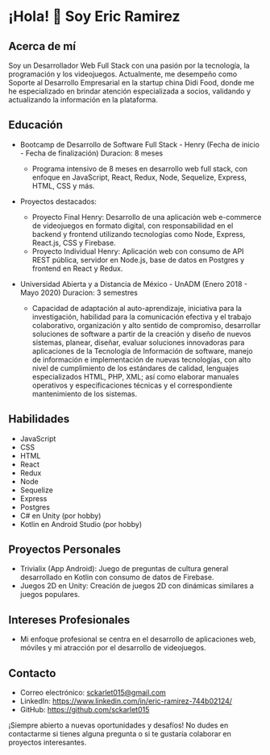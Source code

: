 # ¡Hola! 👋 Soy Eric Ramirez

## Acerca de mí
Soy un Desarrollador Web Full Stack con una pasión por la tecnología, la programación y los videojuegos. Actualmente, me desempeño como Soporte al Desarrollo Empresarial en la startup china Didi Food, donde me he especializado en brindar atención especializada a socios, validando y actualizando la información en la plataforma.

## Educación

 - Bootcamp de Desarrollo de Software Full Stack - Henry
   (Fecha de inicio - Fecha de finalización) Duracion: 8 meses
   - Programa intensivo de 8 meses en desarrollo web full stack, con enfoque en JavaScript, React, Redux, Node, Sequelize, Express, HTML, CSS y más.
 - Proyectos destacados:
   - Proyecto Final Henry: Desarrollo de una aplicación web e-commerce de videojuegos en formato digital, con responsabilidad en el backend y frontend utilizando tecnologías como Node, Express, React.js, CSS y Firebase.
   - Proyecto Individual Henry: Aplicación web con consumo de API REST pública, servidor en Node.js, base de datos en Postgres y frontend en React y Redux.

 - Universidad Abierta y a Distancia de México - UnADM
    (Enero 2018 - Mayo 2020) Duracion: 3 semestres
    - Capacidad de adaptación al auto-aprendizaje, iniciativa para la investigación, habilidad para la comunicación efectiva y el trabajo colaborativo, organización y alto sentido de compromiso, desarrollar soluciones de software a partir de la creación y diseño de nuevos sistemas, planear, diseñar, evaluar soluciones innovadoras para aplicaciones de la Tecnología de Información de software, manejo de información e implementación de nuevas tecnologías, con alto nivel de cumplimiento de los estándares de calidad,  lenguajes especializados HTML, PHP, XML; así como elaborar manuales operativos y especificaciones técnicas y el correspondiente mantenimiento de los sistemas. 

## Habilidades

- JavaScript
- CSS
- HTML
- React
- Redux
- Node
- Sequelize
- Express
- Postgres
- C# en Unity (por hobby)
- Kotlin en Android Studio (por hobby)

## Proyectos Personales

- Trivialix (App Android): Juego de preguntas de cultura general desarrollado en Kotlin con consumo de datos de Firebase.
- Juegos 2D en Unity: Creación de juegos 2D con dinámicas similares a juegos populares.

## Intereses Profesionales

- Mi enfoque profesional se centra en el desarrollo de aplicaciones web, móviles y mi atracción por el desarrollo de videojuegos.

## Contacto

- Correo electrónico: sckarlet015@gmail.com
- LinkedIn: https://www.linkedin.com/in/eric-ramirez-744b02124/
- GitHub: https://github.com/sckarlet015

¡Siempre abierto a nuevas oportunidades y desafíos! No dudes en contactarme si tienes alguna pregunta o si te gustaría colaborar en proyectos interesantes.
